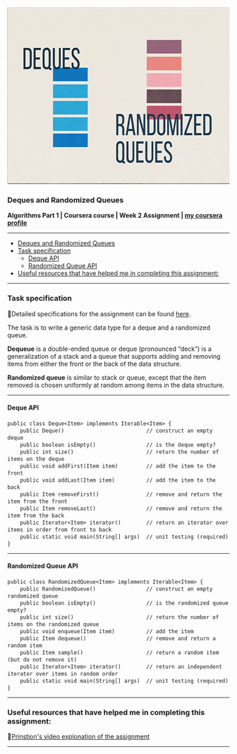 <img height="400" src="logo.png" title="queues logo" width="1000"/>

### Deques and Randomized Queues

**Algorithms Part 1 | Coursera course | Week 2
Assignment | [my coursera profile](https://www.coursera.org/user/045cf702be8b31ef1aa039e2b4f07db6)**

---
<!-- TOC -->

* [Deques and Randomized Queues](#deques-and-randomized-queues)
* [Task specification](#task-specification)
    * [Deque API](#deque-api)
    * [Randomized Queue API](#randomized-queue-api)
* [Useful resources that have helped me in completing this assignment:](#useful-resources-that-have-helped-me-in-completing-this-assignment)

<!-- TOC -->

---

### Task specification

🔗Detailed specifications for the assignment can be
found [here](https://coursera.cs.princeton.edu/algs4/assignments/queues/specification.php).

The task is to write a generic data type for a deque and a randomized queue.

**Dequeue** is a double-ended queue or deque (pronounced “deck”) is a generalization of a stack and a queue that
supports adding and removing items from either the front or the back of the data structure.

**Randomized queue** is similar to stack or queue, except that the item removed is chosen uniformly at random among
items in the data structure.

---

#### Deque API

```
public class Deque<Item> implements Iterable<Item> {
    public Deque()                          // construct an empty deque
    public boolean isEmpty()                // is the deque empty?
    public int size()                       // return the number of items on the deque
    public void addFirst(Item item)         // add the item to the front
    public void addLast(Item item)          // add the item to the back
    public Item removeFirst()               // remove and return the item from the front
    public Item removeLast()                // remove and return the item from the back
    public Iterator<Item> iterator()        // return an iterator over items in order from front to back
    public static void main(String[] args)  // unit testing (required)
}

``` 

---

#### Randomized Queue API

```
public class RandomizedQueue<Item> implements Iterable<Item> {
    public RandomizedQueue()                // construct an empty randomized queue
    public boolean isEmpty()                // is the randomized queue empty?
    public int size()                       // return the number of items on the randomized queue
    public void enqueue(Item item)          // add the item
    public Item dequeue()                   // remove and return a random item
    public Item sample()                    // return a random item (but do not remove it)
    public Iterator<Item> iterator()        // return an independent iterator over items in random order
    public static void main(String[] args)  // unit testing (required)
}
```

---

### Useful resources that have helped me in completing this assignment:

🔗[Prinstion's video explonation of the assignment](https://www.youtube.com/watch?v=GNr872PjQMI)

---